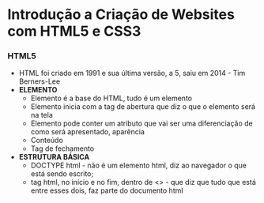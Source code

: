 # Introdução a Criação de Websites com HTML5 e CSS3

### HTML5

- HTML foi criado em 1991 e sua última versão, a 5, saiu em 2014  - Tim Berners-Lee
- **ELEMENTO**
  - Elemento é a base do HTML, tudo é um elemento
  - Elemento inicia com a tag de abertura que diz o que o elemento será na tela
  - Elemento pode conter um atributo que vai ser uma diferenciação de como será apresentado, aparência
  - Conteúdo 
  - Tag de fechamento
- **ESTRUTURA BÁSICA**
  - DOCTYPE html - não é um elemento html, diz ao navegador o que está sendo escrito;
  - tag html, no início e no fim, dentro de <> - que diz que tudo que está entre esses dois, faz parte do documento html